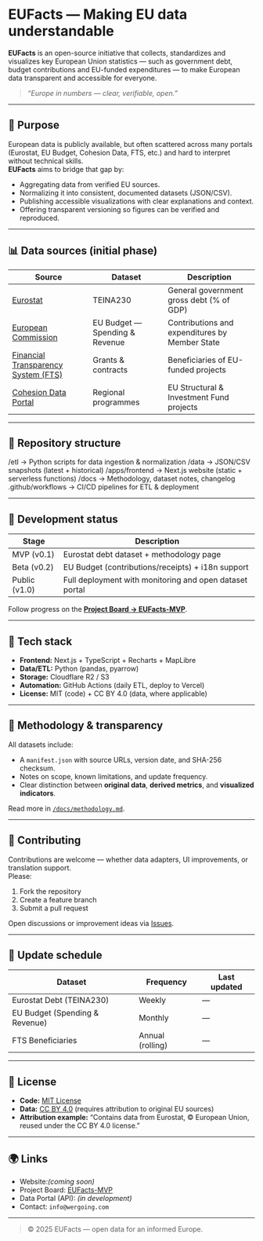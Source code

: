 # EUFacts — Making EU data understandable

**EUFacts** is an open-source initiative that collects, standardizes and visualizes key European Union statistics — such as government debt, budget contributions and EU-funded expenditures — to make European data transparent and accessible for everyone.

> _“Europe in numbers — clear, verifiable, open.”_

---

## 🎯 Purpose
European data is publicly available, but often scattered across many portals (Eurostat, EU Budget, Cohesion Data, FTS, etc.) and hard to interpret without technical skills.  
**EUFacts** aims to bridge that gap by:
- Aggregating data from verified EU sources.  
- Normalizing it into consistent, documented datasets (JSON/CSV).  
- Publishing accessible visualizations with clear explanations and context.  
- Offering transparent versioning so figures can be verified and reproduced.

---

## 📊 Data sources (initial phase)
| Source | Dataset | Description |
|---------|----------|-------------|
| [Eurostat](https://ec.europa.eu/eurostat/) | TEINA230 | General government gross debt (% of GDP) |
| [European Commission](https://commission.europa.eu/) | EU Budget — Spending & Revenue | Contributions and expenditures by Member State |
| [Financial Transparency System (FTS)](https://ec.europa.eu/budget/financial-transparency-system/analysis.html) | Grants & contracts | Beneficiaries of EU-funded projects |
| [Cohesion Data Portal](https://cohesiondata.ec.europa.eu/) | Regional programmes | EU Structural & Investment Fund projects |

---

## 🧱 Repository structure
/etl → Python scripts for data ingestion & normalization
/data → JSON/CSV snapshots (latest + historical)
/apps/frontend → Next.js website (static + serverless functions)
/docs → Methodology, dataset notes, changelog
.github/workflows → CI/CD pipelines for ETL & deployment

---

## 🚀 Development status
| Stage | Description |
|--------|-------------|
| MVP (v0.1) | Eurostat debt dataset + methodology page |
| Beta (v0.2) | EU Budget (contributions/receipts) + i18n support |
| Public (v1.0) | Full deployment with monitoring and open dataset portal |

Follow progress on the [**Project Board → EUFacts-MVP**](../../projects).

---

## 🧰 Tech stack
- **Frontend:** Next.js + TypeScript + Recharts + MapLibre  
- **Data/ETL:** Python (pandas, pyarrow)  
- **Storage:** Cloudflare R2 / S3  
- **Automation:** GitHub Actions (daily ETL, deploy to Vercel)  
- **License:** MIT (code) + CC BY 4.0 (data, where applicable)

---

## 📜 Methodology & transparency
All datasets include:
- A `manifest.json` with source URLs, version date, and SHA-256 checksum.  
- Notes on scope, known limitations, and update frequency.  
- Clear distinction between **original data**, **derived metrics**, and **visualized indicators**.  

Read more in [`/docs/methodology.md`](./docs/methodology.md).

---

## 💬 Contributing
Contributions are welcome — whether data adapters, UI improvements, or translation support.  
Please:
1. Fork the repository  
2. Create a feature branch  
3. Submit a pull request  

Open discussions or improvement ideas via [Issues](../../issues).

---

## 📅 Update schedule
| Dataset | Frequency | Last updated |
|----------|------------|---------------|
| Eurostat Debt (TEINA230) | Weekly | — |
| EU Budget (Spending & Revenue) | Monthly | — |
| FTS Beneficiaries | Annual (rolling) | — |

---

## 📄 License
- **Code:** [MIT License](./LICENSE)  
- **Data:** [CC BY 4.0](https://creativecommons.org/licenses/by/4.0/) (requires attribution to original EU sources)  
- **Attribution example:** “Contains data from Eurostat, © European Union, reused under the CC BY 4.0 license.”

---

## 🌍 Links
- Website:*(coming soon)*  
- Project Board: [EUFacts-MVP](../../projects)  
- Data Portal (API): *(in development)*  
- Contact: `info@wergoing.com`

---

> © 2025 EUFacts — open data for an informed Europe.
